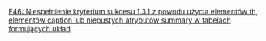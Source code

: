 [F46: Niespełnienie kryterium sukcesu 1.3.1 z powodu użycia elementów th, elementów caption lub niepustych atrybutów summary w tabelach formujących układ](https://www.w3.org/WAI/WCAG21/Techniques/failures/F46)